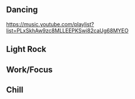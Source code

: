 ## Dancing

https://music.youtube.com/playlist?list=PLxSkhAw9zc8MLLEEPKSwi82caUg68MYEO

## Light Rock

## Work/Focus

## Chill


